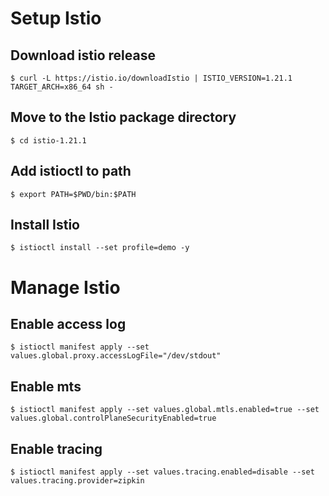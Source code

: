 # Setup Istio

## Download istio release

```shell
$ curl -L https://istio.io/downloadIstio | ISTIO_VERSION=1.21.1 TARGET_ARCH=x86_64 sh -

```

## Move to the Istio package directory

```shell
$ cd istio-1.21.1
```

## Add istioctl to path

```shell
$ export PATH=$PWD/bin:$PATH
```

## Install Istio

```shell
$ istioctl install --set profile=demo -y
```

# Manage Istio

## Enable access log

```shell
$ istioctl manifest apply --set values.global.proxy.accessLogFile="/dev/stdout"
```

## Enable mts

```shell
$ istioctl manifest apply --set values.global.mtls.enabled=true --set values.global.controlPlaneSecurityEnabled=true
```

## Enable tracing

```shell
$ istioctl manifest apply --set values.tracing.enabled=disable --set values.tracing.provider=zipkin
```
